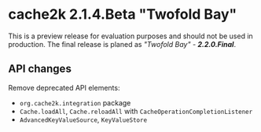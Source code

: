 # cache2k 2.1.4.Beta "Twofold Bay"

This is a preview release for evaluation purposes and should not be used in production.
The final release is planed as *"Twofold Bay" - **2.2.0.Final***.

## API changes

Remove deprecated API elements:

- `org.cache2k.integration` package
- `Cache.loadAll`, `Cache.reloadAll` with `CacheOperationCompletionListener`
- `AdvancedKeyValueSource`, `KeyValueStore`

